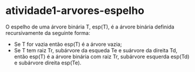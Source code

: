 # atividade1-arvores-espelho
O espelho de uma árvore binária T, esp(T), é a árvore binária definida recursivamente da seguinte forma:

- Se T for vazia então esp(T) é a árvore vazia;
- Se T tem raiz Tr, subárvore da esqueda Te e suárvore da direita Td, então esp(T) é a árvore binária com raiz Tr, subárvore esquerda esp(Td) e subárvore direita esp(Te).
